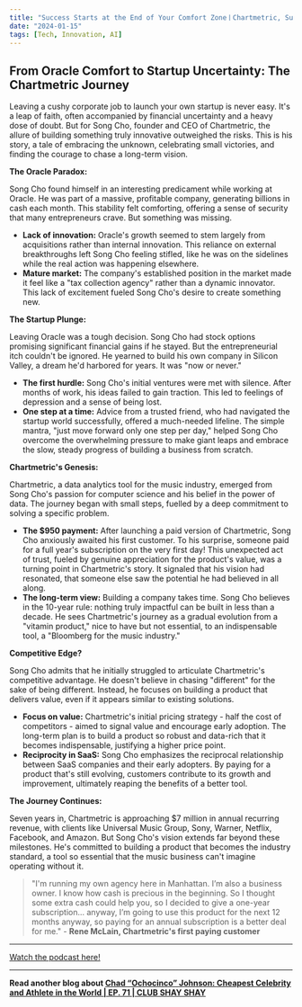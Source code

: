 ```yaml
---
title: "Success Starts at the End of Your Comfort ZoneㅣChartmetric, Sung M. Cho"
date: "2024-01-15"
tags: [Tech, Innovation, AI]
---
```


## From Oracle Comfort to Startup Uncertainty: The Chartmetric Journey

Leaving a cushy corporate job to launch your own startup is never easy. It's a leap of faith, often accompanied by financial uncertainty and a heavy dose of doubt. But for Song Cho, founder and CEO of Chartmetric, the allure of building something truly innovative outweighed the risks. This is his story, a tale of embracing the unknown, celebrating small victories, and finding the courage to chase a long-term vision.

**The Oracle Paradox:**

Song Cho found himself in an interesting predicament while working at Oracle. He was part of a massive, profitable company, generating billions in cash each month. This stability felt comforting, offering a sense of security that many entrepreneurs crave. But something was missing.

- **Lack of innovation:** Oracle's growth seemed to stem largely from acquisitions rather than internal innovation. This reliance on external breakthroughs left Song Cho feeling stifled, like he was on the sidelines while the real action was happening elsewhere.
- **Mature market:** The company's established position in the market made it feel like a "tax collection agency" rather than a dynamic innovator. This lack of excitement fueled Song Cho's desire to create something new.

**The Startup Plunge:**

Leaving Oracle was a tough decision. Song Cho had stock options promising significant financial gains if he stayed. But the entrepreneurial itch couldn't be ignored. He yearned to build his own company in Silicon Valley, a dream he'd harbored for years. It was "now or never."

- **The first hurdle:** Song Cho's initial ventures were met with silence. After months of work, his ideas failed to gain traction. This led to feelings of depression and a sense of being lost.
- **One step at a time:** Advice from a trusted friend, who had navigated the startup world successfully, offered a much-needed lifeline. The simple mantra, "just move forward only one step per day," helped Song Cho overcome the overwhelming pressure to make giant leaps and embrace the slow, steady progress of building a business from scratch.

**Chartmetric's Genesis:**

Chartmetric, a data analytics tool for the music industry, emerged from Song Cho's passion for computer science and his belief in the power of data. The journey began with small steps, fuelled by a deep commitment to solving a specific problem.

- **The $950 payment:** After launching a paid version of Chartmetric, Song Cho anxiously awaited his first customer. To his surprise, someone paid for a full year's subscription on the very first day! This unexpected act of trust, fueled by genuine appreciation for the product's value, was a turning point in Chartmetric's story. It signaled that his vision had resonated, that someone else saw the potential he had believed in all along.
- **The long-term view:** Building a company takes time. Song Cho believes in the 10-year rule: nothing truly impactful can be built in less than a decade. He sees Chartmetric's journey as a gradual evolution from a "vitamin product," nice to have but not essential, to an indispensable tool, a "Bloomberg for the music industry."

**Competitive Edge?**

Song Cho admits that he initially struggled to articulate Chartmetric's competitive advantage. He doesn't believe in chasing "different" for the sake of being different. Instead, he focuses on building a product that delivers value, even if it appears similar to existing solutions.

- **Focus on value:** Chartmetric's initial pricing strategy - half the cost of competitors - aimed to signal value and encourage early adoption. The long-term plan is to build a product so robust and data-rich that it becomes indispensable, justifying a higher price point.
- **Reciprocity in SaaS:** Song Cho emphasizes the reciprocal relationship between SaaS companies and their early adopters. By paying for a product that's still evolving, customers contribute to its growth and improvement, ultimately reaping the benefits of a better tool.

**The Journey Continues:**

Seven years in, Chartmetric is approaching $7 million in annual recurring revenue, with clients like Universal Music Group, Sony, Warner, Netflix, Facebook, and Amazon. But Song Cho's vision extends far beyond these milestones. He's committed to building a product that becomes the industry standard, a tool so essential that the music business can't imagine operating without it.

> "I'm running my own agency here in Manhattan. I’m also a business owner. I know how cash is precious in the beginning. So I thought some extra cash could help you, so I decided to give a one-year subscription... anyway, I’m going to use this product for the next 12 months anyway, so paying for an annual subscription is a better deal for me." - **Rene McLain, Chartmetric's first paying customer**

---

<a href="https://youtube.com/watch?v=RqIqlmb8BYM" target="_blank">Watch the podcast here!</a>

---

**Read another blog about [Chad “Ochocinco” Johnson: Cheapest Celebrity and Athlete in the World | EP. 71 | CLUB SHAY SHAY](./20230130-chadjohnson-clubshayshay)**
